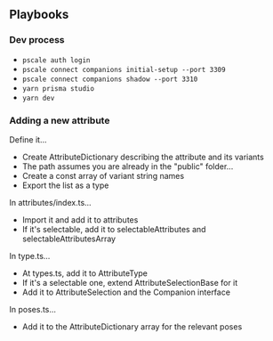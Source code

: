 ## Playbooks

### Dev process

- `pscale auth login`
- `pscale connect companions initial-setup --port 3309`
- `pscale connect companions shadow --port 3310`
- `yarn prisma studio`
- `yarn dev`

### Adding a new attribute

Define it...

- Create AttributeDictionary describing the attribute and its variants
- The path assumes you are already in the "public" folder...
- Create a const array of variant string names
- Export the list as a type

In attributes/index.ts...

- Import it and add it to attributes
- If it's selectable, add it to selectableAttributes and selectableAttributesArray

In type.ts...

- At types.ts, add it to AttributeType
- If it's a selectable one, extend AttributeSelectionBase for it
- Add it to AttributeSelection and the Companion interface

In poses.ts...

- Add it to the AttributeDictionary array for the relevant poses
